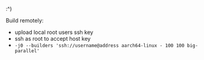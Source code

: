 :^)

Build remotely:

- upload local root users ssh key
- ssh as root to accept host key
- `-j0 --builders 'ssh://username@address aarch64-linux - 100 100 big-parallel'`
